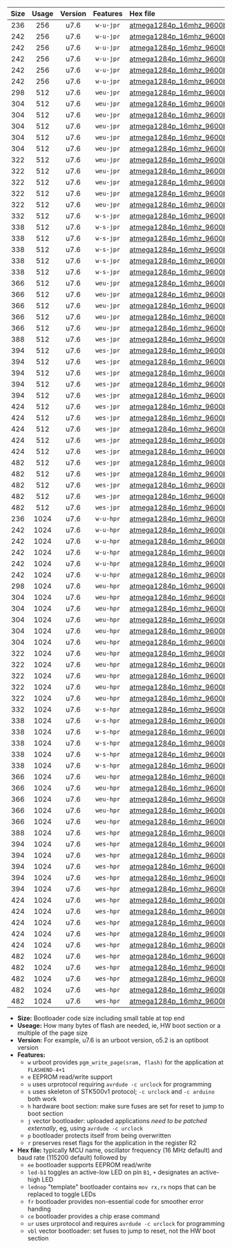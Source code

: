 |Size|Usage|Version|Features|Hex file|
|:-:|:-:|:-:|:-:|:--|
|236|256|u7.6|`w-u-jpr`|[atmega1284p_16mhz_9600bps_ur_vbl.hex](https://raw.githubusercontent.com/stefanrueger/urboot/main//atmega1284p_16mhz_9600bps_ur_vbl.hex)|
|242|256|u7.6|`w-u-jpr`|[atmega1284p_16mhz_9600bps_led+b5_ur_vbl.hex](https://raw.githubusercontent.com/stefanrueger/urboot/main//atmega1284p_16mhz_9600bps_led+b5_ur_vbl.hex)|
|242|256|u7.6|`w-u-jpr`|[atmega1284p_16mhz_9600bps_led+b7_ur_vbl.hex](https://raw.githubusercontent.com/stefanrueger/urboot/main//atmega1284p_16mhz_9600bps_led+b7_ur_vbl.hex)|
|242|256|u7.6|`w-u-jpr`|[atmega1284p_16mhz_9600bps_led+c7_ur_vbl.hex](https://raw.githubusercontent.com/stefanrueger/urboot/main//atmega1284p_16mhz_9600bps_led+c7_ur_vbl.hex)|
|242|256|u7.6|`w-u-jpr`|[atmega1284p_16mhz_9600bps_led+d7_ur_vbl.hex](https://raw.githubusercontent.com/stefanrueger/urboot/main//atmega1284p_16mhz_9600bps_led+d7_ur_vbl.hex)|
|242|256|u7.6|`w-u-jpr`|[atmega1284p_16mhz_9600bps_lednop_ur_vbl.hex](https://raw.githubusercontent.com/stefanrueger/urboot/main//atmega1284p_16mhz_9600bps_lednop_ur_vbl.hex)|
|298|512|u7.6|`weu-jpr`|[atmega1284p_16mhz_9600bps_ee_ur_vbl.hex](https://raw.githubusercontent.com/stefanrueger/urboot/main//atmega1284p_16mhz_9600bps_ee_ur_vbl.hex)|
|304|512|u7.6|`weu-jpr`|[atmega1284p_16mhz_9600bps_ee_led+b5_ur_vbl.hex](https://raw.githubusercontent.com/stefanrueger/urboot/main//atmega1284p_16mhz_9600bps_ee_led+b5_ur_vbl.hex)|
|304|512|u7.6|`weu-jpr`|[atmega1284p_16mhz_9600bps_ee_led+b7_ur_vbl.hex](https://raw.githubusercontent.com/stefanrueger/urboot/main//atmega1284p_16mhz_9600bps_ee_led+b7_ur_vbl.hex)|
|304|512|u7.6|`weu-jpr`|[atmega1284p_16mhz_9600bps_ee_led+c7_ur_vbl.hex](https://raw.githubusercontent.com/stefanrueger/urboot/main//atmega1284p_16mhz_9600bps_ee_led+c7_ur_vbl.hex)|
|304|512|u7.6|`weu-jpr`|[atmega1284p_16mhz_9600bps_ee_led+d7_ur_vbl.hex](https://raw.githubusercontent.com/stefanrueger/urboot/main//atmega1284p_16mhz_9600bps_ee_led+d7_ur_vbl.hex)|
|304|512|u7.6|`weu-jpr`|[atmega1284p_16mhz_9600bps_ee_lednop_ur_vbl.hex](https://raw.githubusercontent.com/stefanrueger/urboot/main//atmega1284p_16mhz_9600bps_ee_lednop_ur_vbl.hex)|
|322|512|u7.6|`weu-jpr`|[atmega1284p_16mhz_9600bps_ee_led+b5_fr_ur_vbl.hex](https://raw.githubusercontent.com/stefanrueger/urboot/main//atmega1284p_16mhz_9600bps_ee_led+b5_fr_ur_vbl.hex)|
|322|512|u7.6|`weu-jpr`|[atmega1284p_16mhz_9600bps_ee_led+b7_fr_ur_vbl.hex](https://raw.githubusercontent.com/stefanrueger/urboot/main//atmega1284p_16mhz_9600bps_ee_led+b7_fr_ur_vbl.hex)|
|322|512|u7.6|`weu-jpr`|[atmega1284p_16mhz_9600bps_ee_led+c7_fr_ur_vbl.hex](https://raw.githubusercontent.com/stefanrueger/urboot/main//atmega1284p_16mhz_9600bps_ee_led+c7_fr_ur_vbl.hex)|
|322|512|u7.6|`weu-jpr`|[atmega1284p_16mhz_9600bps_ee_led+d7_fr_ur_vbl.hex](https://raw.githubusercontent.com/stefanrueger/urboot/main//atmega1284p_16mhz_9600bps_ee_led+d7_fr_ur_vbl.hex)|
|322|512|u7.6|`weu-jpr`|[atmega1284p_16mhz_9600bps_ee_lednop_fr_ur_vbl.hex](https://raw.githubusercontent.com/stefanrueger/urboot/main//atmega1284p_16mhz_9600bps_ee_lednop_fr_ur_vbl.hex)|
|332|512|u7.6|`w-s-jpr`|[atmega1284p_16mhz_9600bps_vbl.hex](https://raw.githubusercontent.com/stefanrueger/urboot/main//atmega1284p_16mhz_9600bps_vbl.hex)|
|338|512|u7.6|`w-s-jpr`|[atmega1284p_16mhz_9600bps_led+b5_vbl.hex](https://raw.githubusercontent.com/stefanrueger/urboot/main//atmega1284p_16mhz_9600bps_led+b5_vbl.hex)|
|338|512|u7.6|`w-s-jpr`|[atmega1284p_16mhz_9600bps_led+b7_vbl.hex](https://raw.githubusercontent.com/stefanrueger/urboot/main//atmega1284p_16mhz_9600bps_led+b7_vbl.hex)|
|338|512|u7.6|`w-s-jpr`|[atmega1284p_16mhz_9600bps_led+c7_vbl.hex](https://raw.githubusercontent.com/stefanrueger/urboot/main//atmega1284p_16mhz_9600bps_led+c7_vbl.hex)|
|338|512|u7.6|`w-s-jpr`|[atmega1284p_16mhz_9600bps_led+d7_vbl.hex](https://raw.githubusercontent.com/stefanrueger/urboot/main//atmega1284p_16mhz_9600bps_led+d7_vbl.hex)|
|338|512|u7.6|`w-s-jpr`|[atmega1284p_16mhz_9600bps_lednop_vbl.hex](https://raw.githubusercontent.com/stefanrueger/urboot/main//atmega1284p_16mhz_9600bps_lednop_vbl.hex)|
|366|512|u7.6|`weu-jpr`|[atmega1284p_16mhz_9600bps_ee_led+b5_fr_ce_ur_vbl.hex](https://raw.githubusercontent.com/stefanrueger/urboot/main//atmega1284p_16mhz_9600bps_ee_led+b5_fr_ce_ur_vbl.hex)|
|366|512|u7.6|`weu-jpr`|[atmega1284p_16mhz_9600bps_ee_led+b7_fr_ce_ur_vbl.hex](https://raw.githubusercontent.com/stefanrueger/urboot/main//atmega1284p_16mhz_9600bps_ee_led+b7_fr_ce_ur_vbl.hex)|
|366|512|u7.6|`weu-jpr`|[atmega1284p_16mhz_9600bps_ee_led+c7_fr_ce_ur_vbl.hex](https://raw.githubusercontent.com/stefanrueger/urboot/main//atmega1284p_16mhz_9600bps_ee_led+c7_fr_ce_ur_vbl.hex)|
|366|512|u7.6|`weu-jpr`|[atmega1284p_16mhz_9600bps_ee_led+d7_fr_ce_ur_vbl.hex](https://raw.githubusercontent.com/stefanrueger/urboot/main//atmega1284p_16mhz_9600bps_ee_led+d7_fr_ce_ur_vbl.hex)|
|366|512|u7.6|`weu-jpr`|[atmega1284p_16mhz_9600bps_ee_lednop_fr_ce_ur_vbl.hex](https://raw.githubusercontent.com/stefanrueger/urboot/main//atmega1284p_16mhz_9600bps_ee_lednop_fr_ce_ur_vbl.hex)|
|388|512|u7.6|`wes-jpr`|[atmega1284p_16mhz_9600bps_ee_vbl.hex](https://raw.githubusercontent.com/stefanrueger/urboot/main//atmega1284p_16mhz_9600bps_ee_vbl.hex)|
|394|512|u7.6|`wes-jpr`|[atmega1284p_16mhz_9600bps_ee_led+b5_vbl.hex](https://raw.githubusercontent.com/stefanrueger/urboot/main//atmega1284p_16mhz_9600bps_ee_led+b5_vbl.hex)|
|394|512|u7.6|`wes-jpr`|[atmega1284p_16mhz_9600bps_ee_led+b7_vbl.hex](https://raw.githubusercontent.com/stefanrueger/urboot/main//atmega1284p_16mhz_9600bps_ee_led+b7_vbl.hex)|
|394|512|u7.6|`wes-jpr`|[atmega1284p_16mhz_9600bps_ee_led+c7_vbl.hex](https://raw.githubusercontent.com/stefanrueger/urboot/main//atmega1284p_16mhz_9600bps_ee_led+c7_vbl.hex)|
|394|512|u7.6|`wes-jpr`|[atmega1284p_16mhz_9600bps_ee_led+d7_vbl.hex](https://raw.githubusercontent.com/stefanrueger/urboot/main//atmega1284p_16mhz_9600bps_ee_led+d7_vbl.hex)|
|394|512|u7.6|`wes-jpr`|[atmega1284p_16mhz_9600bps_ee_lednop_vbl.hex](https://raw.githubusercontent.com/stefanrueger/urboot/main//atmega1284p_16mhz_9600bps_ee_lednop_vbl.hex)|
|424|512|u7.6|`wes-jpr`|[atmega1284p_16mhz_9600bps_ee_led+b5_fr_vbl.hex](https://raw.githubusercontent.com/stefanrueger/urboot/main//atmega1284p_16mhz_9600bps_ee_led+b5_fr_vbl.hex)|
|424|512|u7.6|`wes-jpr`|[atmega1284p_16mhz_9600bps_ee_led+b7_fr_vbl.hex](https://raw.githubusercontent.com/stefanrueger/urboot/main//atmega1284p_16mhz_9600bps_ee_led+b7_fr_vbl.hex)|
|424|512|u7.6|`wes-jpr`|[atmega1284p_16mhz_9600bps_ee_led+c7_fr_vbl.hex](https://raw.githubusercontent.com/stefanrueger/urboot/main//atmega1284p_16mhz_9600bps_ee_led+c7_fr_vbl.hex)|
|424|512|u7.6|`wes-jpr`|[atmega1284p_16mhz_9600bps_ee_led+d7_fr_vbl.hex](https://raw.githubusercontent.com/stefanrueger/urboot/main//atmega1284p_16mhz_9600bps_ee_led+d7_fr_vbl.hex)|
|424|512|u7.6|`wes-jpr`|[atmega1284p_16mhz_9600bps_ee_lednop_fr_vbl.hex](https://raw.githubusercontent.com/stefanrueger/urboot/main//atmega1284p_16mhz_9600bps_ee_lednop_fr_vbl.hex)|
|482|512|u7.6|`wes-jpr`|[atmega1284p_16mhz_9600bps_ee_led+b5_fr_ce_vbl.hex](https://raw.githubusercontent.com/stefanrueger/urboot/main//atmega1284p_16mhz_9600bps_ee_led+b5_fr_ce_vbl.hex)|
|482|512|u7.6|`wes-jpr`|[atmega1284p_16mhz_9600bps_ee_led+b7_fr_ce_vbl.hex](https://raw.githubusercontent.com/stefanrueger/urboot/main//atmega1284p_16mhz_9600bps_ee_led+b7_fr_ce_vbl.hex)|
|482|512|u7.6|`wes-jpr`|[atmega1284p_16mhz_9600bps_ee_led+c7_fr_ce_vbl.hex](https://raw.githubusercontent.com/stefanrueger/urboot/main//atmega1284p_16mhz_9600bps_ee_led+c7_fr_ce_vbl.hex)|
|482|512|u7.6|`wes-jpr`|[atmega1284p_16mhz_9600bps_ee_led+d7_fr_ce_vbl.hex](https://raw.githubusercontent.com/stefanrueger/urboot/main//atmega1284p_16mhz_9600bps_ee_led+d7_fr_ce_vbl.hex)|
|482|512|u7.6|`wes-jpr`|[atmega1284p_16mhz_9600bps_ee_lednop_fr_ce_vbl.hex](https://raw.githubusercontent.com/stefanrueger/urboot/main//atmega1284p_16mhz_9600bps_ee_lednop_fr_ce_vbl.hex)|
|236|1024|u7.6|`w-u-hpr`|[atmega1284p_16mhz_9600bps_ur.hex](https://raw.githubusercontent.com/stefanrueger/urboot/main//atmega1284p_16mhz_9600bps_ur.hex)|
|242|1024|u7.6|`w-u-hpr`|[atmega1284p_16mhz_9600bps_led+b5_ur.hex](https://raw.githubusercontent.com/stefanrueger/urboot/main//atmega1284p_16mhz_9600bps_led+b5_ur.hex)|
|242|1024|u7.6|`w-u-hpr`|[atmega1284p_16mhz_9600bps_led+b7_ur.hex](https://raw.githubusercontent.com/stefanrueger/urboot/main//atmega1284p_16mhz_9600bps_led+b7_ur.hex)|
|242|1024|u7.6|`w-u-hpr`|[atmega1284p_16mhz_9600bps_led+c7_ur.hex](https://raw.githubusercontent.com/stefanrueger/urboot/main//atmega1284p_16mhz_9600bps_led+c7_ur.hex)|
|242|1024|u7.6|`w-u-hpr`|[atmega1284p_16mhz_9600bps_led+d7_ur.hex](https://raw.githubusercontent.com/stefanrueger/urboot/main//atmega1284p_16mhz_9600bps_led+d7_ur.hex)|
|242|1024|u7.6|`w-u-hpr`|[atmega1284p_16mhz_9600bps_lednop_ur.hex](https://raw.githubusercontent.com/stefanrueger/urboot/main//atmega1284p_16mhz_9600bps_lednop_ur.hex)|
|298|1024|u7.6|`weu-hpr`|[atmega1284p_16mhz_9600bps_ee_ur.hex](https://raw.githubusercontent.com/stefanrueger/urboot/main//atmega1284p_16mhz_9600bps_ee_ur.hex)|
|304|1024|u7.6|`weu-hpr`|[atmega1284p_16mhz_9600bps_ee_led+b5_ur.hex](https://raw.githubusercontent.com/stefanrueger/urboot/main//atmega1284p_16mhz_9600bps_ee_led+b5_ur.hex)|
|304|1024|u7.6|`weu-hpr`|[atmega1284p_16mhz_9600bps_ee_led+b7_ur.hex](https://raw.githubusercontent.com/stefanrueger/urboot/main//atmega1284p_16mhz_9600bps_ee_led+b7_ur.hex)|
|304|1024|u7.6|`weu-hpr`|[atmega1284p_16mhz_9600bps_ee_led+c7_ur.hex](https://raw.githubusercontent.com/stefanrueger/urboot/main//atmega1284p_16mhz_9600bps_ee_led+c7_ur.hex)|
|304|1024|u7.6|`weu-hpr`|[atmega1284p_16mhz_9600bps_ee_led+d7_ur.hex](https://raw.githubusercontent.com/stefanrueger/urboot/main//atmega1284p_16mhz_9600bps_ee_led+d7_ur.hex)|
|304|1024|u7.6|`weu-hpr`|[atmega1284p_16mhz_9600bps_ee_lednop_ur.hex](https://raw.githubusercontent.com/stefanrueger/urboot/main//atmega1284p_16mhz_9600bps_ee_lednop_ur.hex)|
|322|1024|u7.6|`weu-hpr`|[atmega1284p_16mhz_9600bps_ee_led+b5_fr_ur.hex](https://raw.githubusercontent.com/stefanrueger/urboot/main//atmega1284p_16mhz_9600bps_ee_led+b5_fr_ur.hex)|
|322|1024|u7.6|`weu-hpr`|[atmega1284p_16mhz_9600bps_ee_led+b7_fr_ur.hex](https://raw.githubusercontent.com/stefanrueger/urboot/main//atmega1284p_16mhz_9600bps_ee_led+b7_fr_ur.hex)|
|322|1024|u7.6|`weu-hpr`|[atmega1284p_16mhz_9600bps_ee_led+c7_fr_ur.hex](https://raw.githubusercontent.com/stefanrueger/urboot/main//atmega1284p_16mhz_9600bps_ee_led+c7_fr_ur.hex)|
|322|1024|u7.6|`weu-hpr`|[atmega1284p_16mhz_9600bps_ee_led+d7_fr_ur.hex](https://raw.githubusercontent.com/stefanrueger/urboot/main//atmega1284p_16mhz_9600bps_ee_led+d7_fr_ur.hex)|
|322|1024|u7.6|`weu-hpr`|[atmega1284p_16mhz_9600bps_ee_lednop_fr_ur.hex](https://raw.githubusercontent.com/stefanrueger/urboot/main//atmega1284p_16mhz_9600bps_ee_lednop_fr_ur.hex)|
|332|1024|u7.6|`w-s-hpr`|[atmega1284p_16mhz_9600bps.hex](https://raw.githubusercontent.com/stefanrueger/urboot/main//atmega1284p_16mhz_9600bps.hex)|
|338|1024|u7.6|`w-s-hpr`|[atmega1284p_16mhz_9600bps_led+b5.hex](https://raw.githubusercontent.com/stefanrueger/urboot/main//atmega1284p_16mhz_9600bps_led+b5.hex)|
|338|1024|u7.6|`w-s-hpr`|[atmega1284p_16mhz_9600bps_led+b7.hex](https://raw.githubusercontent.com/stefanrueger/urboot/main//atmega1284p_16mhz_9600bps_led+b7.hex)|
|338|1024|u7.6|`w-s-hpr`|[atmega1284p_16mhz_9600bps_led+c7.hex](https://raw.githubusercontent.com/stefanrueger/urboot/main//atmega1284p_16mhz_9600bps_led+c7.hex)|
|338|1024|u7.6|`w-s-hpr`|[atmega1284p_16mhz_9600bps_led+d7.hex](https://raw.githubusercontent.com/stefanrueger/urboot/main//atmega1284p_16mhz_9600bps_led+d7.hex)|
|338|1024|u7.6|`w-s-hpr`|[atmega1284p_16mhz_9600bps_lednop.hex](https://raw.githubusercontent.com/stefanrueger/urboot/main//atmega1284p_16mhz_9600bps_lednop.hex)|
|366|1024|u7.6|`weu-hpr`|[atmega1284p_16mhz_9600bps_ee_led+b5_fr_ce_ur.hex](https://raw.githubusercontent.com/stefanrueger/urboot/main//atmega1284p_16mhz_9600bps_ee_led+b5_fr_ce_ur.hex)|
|366|1024|u7.6|`weu-hpr`|[atmega1284p_16mhz_9600bps_ee_led+b7_fr_ce_ur.hex](https://raw.githubusercontent.com/stefanrueger/urboot/main//atmega1284p_16mhz_9600bps_ee_led+b7_fr_ce_ur.hex)|
|366|1024|u7.6|`weu-hpr`|[atmega1284p_16mhz_9600bps_ee_led+c7_fr_ce_ur.hex](https://raw.githubusercontent.com/stefanrueger/urboot/main//atmega1284p_16mhz_9600bps_ee_led+c7_fr_ce_ur.hex)|
|366|1024|u7.6|`weu-hpr`|[atmega1284p_16mhz_9600bps_ee_led+d7_fr_ce_ur.hex](https://raw.githubusercontent.com/stefanrueger/urboot/main//atmega1284p_16mhz_9600bps_ee_led+d7_fr_ce_ur.hex)|
|366|1024|u7.6|`weu-hpr`|[atmega1284p_16mhz_9600bps_ee_lednop_fr_ce_ur.hex](https://raw.githubusercontent.com/stefanrueger/urboot/main//atmega1284p_16mhz_9600bps_ee_lednop_fr_ce_ur.hex)|
|388|1024|u7.6|`wes-hpr`|[atmega1284p_16mhz_9600bps_ee.hex](https://raw.githubusercontent.com/stefanrueger/urboot/main//atmega1284p_16mhz_9600bps_ee.hex)|
|394|1024|u7.6|`wes-hpr`|[atmega1284p_16mhz_9600bps_ee_led+b5.hex](https://raw.githubusercontent.com/stefanrueger/urboot/main//atmega1284p_16mhz_9600bps_ee_led+b5.hex)|
|394|1024|u7.6|`wes-hpr`|[atmega1284p_16mhz_9600bps_ee_led+b7.hex](https://raw.githubusercontent.com/stefanrueger/urboot/main//atmega1284p_16mhz_9600bps_ee_led+b7.hex)|
|394|1024|u7.6|`wes-hpr`|[atmega1284p_16mhz_9600bps_ee_led+c7.hex](https://raw.githubusercontent.com/stefanrueger/urboot/main//atmega1284p_16mhz_9600bps_ee_led+c7.hex)|
|394|1024|u7.6|`wes-hpr`|[atmega1284p_16mhz_9600bps_ee_led+d7.hex](https://raw.githubusercontent.com/stefanrueger/urboot/main//atmega1284p_16mhz_9600bps_ee_led+d7.hex)|
|394|1024|u7.6|`wes-hpr`|[atmega1284p_16mhz_9600bps_ee_lednop.hex](https://raw.githubusercontent.com/stefanrueger/urboot/main//atmega1284p_16mhz_9600bps_ee_lednop.hex)|
|424|1024|u7.6|`wes-hpr`|[atmega1284p_16mhz_9600bps_ee_led+b5_fr.hex](https://raw.githubusercontent.com/stefanrueger/urboot/main//atmega1284p_16mhz_9600bps_ee_led+b5_fr.hex)|
|424|1024|u7.6|`wes-hpr`|[atmega1284p_16mhz_9600bps_ee_led+b7_fr.hex](https://raw.githubusercontent.com/stefanrueger/urboot/main//atmega1284p_16mhz_9600bps_ee_led+b7_fr.hex)|
|424|1024|u7.6|`wes-hpr`|[atmega1284p_16mhz_9600bps_ee_led+c7_fr.hex](https://raw.githubusercontent.com/stefanrueger/urboot/main//atmega1284p_16mhz_9600bps_ee_led+c7_fr.hex)|
|424|1024|u7.6|`wes-hpr`|[atmega1284p_16mhz_9600bps_ee_led+d7_fr.hex](https://raw.githubusercontent.com/stefanrueger/urboot/main//atmega1284p_16mhz_9600bps_ee_led+d7_fr.hex)|
|424|1024|u7.6|`wes-hpr`|[atmega1284p_16mhz_9600bps_ee_lednop_fr.hex](https://raw.githubusercontent.com/stefanrueger/urboot/main//atmega1284p_16mhz_9600bps_ee_lednop_fr.hex)|
|482|1024|u7.6|`wes-hpr`|[atmega1284p_16mhz_9600bps_ee_led+b5_fr_ce.hex](https://raw.githubusercontent.com/stefanrueger/urboot/main//atmega1284p_16mhz_9600bps_ee_led+b5_fr_ce.hex)|
|482|1024|u7.6|`wes-hpr`|[atmega1284p_16mhz_9600bps_ee_led+b7_fr_ce.hex](https://raw.githubusercontent.com/stefanrueger/urboot/main//atmega1284p_16mhz_9600bps_ee_led+b7_fr_ce.hex)|
|482|1024|u7.6|`wes-hpr`|[atmega1284p_16mhz_9600bps_ee_led+c7_fr_ce.hex](https://raw.githubusercontent.com/stefanrueger/urboot/main//atmega1284p_16mhz_9600bps_ee_led+c7_fr_ce.hex)|
|482|1024|u7.6|`wes-hpr`|[atmega1284p_16mhz_9600bps_ee_led+d7_fr_ce.hex](https://raw.githubusercontent.com/stefanrueger/urboot/main//atmega1284p_16mhz_9600bps_ee_led+d7_fr_ce.hex)|
|482|1024|u7.6|`wes-hpr`|[atmega1284p_16mhz_9600bps_ee_lednop_fr_ce.hex](https://raw.githubusercontent.com/stefanrueger/urboot/main//atmega1284p_16mhz_9600bps_ee_lednop_fr_ce.hex)|

- **Size:** Bootloader code size including small table at top end
- **Useage:** How many bytes of flash are needed, ie, HW boot section or a multiple of the page size
- **Version:** For example, u7.6 is an urboot version, o5.2 is an optiboot version
- **Features:**
  + `w` urboot provides `pgm_write_page(sram, flash)` for the application at `FLASHEND-4+1`
  + `e` EEPROM read/write support
  + `u` uses urprotocol requiring `avrdude -c urclock` for programming
  + `s` uses skeleton of STK500v1 protocol; `-c urclock` and `-c arduino` both work
  + `h` hardware boot section: make sure fuses are set for reset to jump to boot section
  + `j` vector bootloader: uploaded applications *need to be patched externally*, eg, using `avrdude -c urclock`
  + `p` bootloader protects itself from being overwritten
  + `r` preserves reset flags for the application in the register R2
- **Hex file:** typically MCU name, oscillator frequency (16 MHz default) and baud rate (115200 default) followed by
  + `ee` bootloader supports EEPROM read/write
  + `led-b1` toggles an active-low LED on pin `B1`, `+` designates an active-high LED
  + `lednop` "template" bootloader contains `mov rx,rx` nops that can be replaced to toggle LEDs
  + `fr` bootloader provides non-essential code for smoother error handing
  + `ce` bootloader provides a chip erase command
  + `ur` uses urprotocol and requires `avrdude -c urclock` for programming
  + `vbl` vector bootloader: set fuses to jump to reset, not the HW boot section
